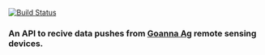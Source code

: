 [![Build Status](https://travis-ci.org/dodge-ttu/gohan-api.svg?branch=master)](https://travis-ci.org/dodge-ttu/gohan-api)
<h3>An API to recive data pushes from <a href="https://www.goannaag.com.au/">Goanna Ag</a> remote sensing devices.</h3>